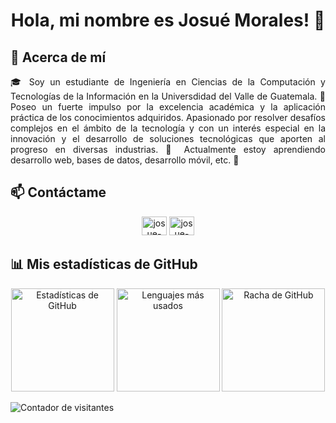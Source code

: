 <h1 align="center">Hola, mi nombre es Josué Morales! 👻</h1>

## 🚀 Acerca de mí
<p align="justify">
🎓 Soy un estudiante de Ingeniería en Ciencias de la Computación y Tecnologías de la Información en la Universdidad del Valle de Guatemala.
🔭 Poseo un fuerte impulso por la excelencia académica y la aplicación práctica de los conocimientos adquiridos. Apasionado por resolver desafíos complejos en el ámbito de la tecnología y con un interés especial en la innovación y el desarrollo de soluciones tecnológicas que aporten al progreso en diversas industrias.
🌱 Actualmente estoy aprendiendo desarrollo web, bases de datos, desarrollo móvil, etc.
👻
</p>

## 📫 Contáctame
<p align="center">
<a href="https://www.linkedin.com/in/isaackeitor/" target="blank"><img src="https://www.vectorlogo.zone/logos/linkedin/linkedin-icon.svg" alt="josue-morales-" height="30" width="40" /></a>
<a href="https://www.instagram.com/josueimg13/" target="blank"><img src="https://www.vectorlogo.zone/logos/instagram/instagram-icon.svg" alt="josue-morales-" height="30" width="40" /></a>
</p>

## 📊 Mis estadísticas de GitHub
<p align="center">
  <a href="#"><img alt="Estadísticas de GitHub" src="https://github-readme-stats.vercel.app/api?username=isaackeitor&show_icons=true&include_all_commits=true&theme=blueberry&hide_border=true" height="165"></a>
  <a href="#"><img alt="Lenguajes más usados" src="https://github-readme-stats.vercel.app/api/top-langs/?username=isaackeitor&layout=compact&theme=blueberry&hide_border=true" height="165"></a>
  <a href="#"><img alt="Racha de GitHub" src="https://github-readme-streak-stats.herokuapp.com/?user=isaackeitor&theme=blueberry&hide_border=true" height="165"></a>
</p>

![Contador de visitantes](https://komarev.com/ghpvc/?username=isaackeitor&color=blueviolet&style=flat-square&label=Profile+Views)
